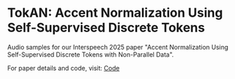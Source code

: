 # TokAN: Accent Normalization Using Self-Supervised Discrete Tokens

Audio samples for our Interspeech 2025 paper "Accent Normalization Using Self-Supervised Discrete Tokens with Non-Parallel Data".

For paper details and code, visit: [Code](https://github.com/P1ping/TokAN)